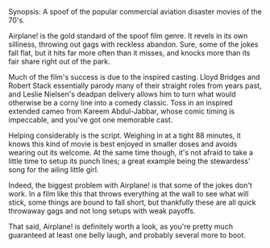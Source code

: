 Synopsis: A spoof of the popular commercial aviation disaster movies of the 70's.

Airplane! is the gold standard of the spoof film genre. It revels in its own silliness, throwing out gags with reckless abandon. Sure, some of the jokes fall flat, but it hits far more often than it misses, and knocks more than its fair share right out of the park.

Much of the film's success is due to the inspired casting. Lloyd Bridges and Robert Stack essentially parody many of their straight roles from years past, and Leslie Nielsen's deadpan delivery allows him to turn what would otherwise be a corny line into a comedy classic. Toss in an inspired extended cameo from Kareem Abdul-Jabbar, whose comic timing is impeccable, and you've got one memorable cast.

Helping considerably is the script. Weighing in at a tight 88 minutes, it knows this kind of movie is best enjoyed in smaller doses and avoids wearing out its welcome. At the same time though, it's not afraid to take a little time to setup its punch lines; a great example being the stewardess' song for the ailing little girl.

Indeed, the biggest problem with Airplane! is that some of the jokes don't work. In a film like this that throws everything at the wall to see what will stick, some things are bound to fall short, but thankfully these are all quick throwaway gags and not long setups with weak payoffs.

That said, Airplane! is definitely worth a look, as you're pretty much guaranteed at least one belly laugh, and probably several more to boot.
